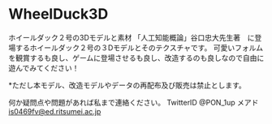 # WheelDuck3D
ホイールダック２号の3Dモデルと素材
「人工知能概論」谷口忠大先生著　に登場するホイールダック２号の３Dモデルとそのテクスチャです。
可愛いフォルムを観賞するも良し、ゲームに登場させるも良し、改造するのも良しなので自由に遊んでみてください！

*ただし本モデル、改造モデルやデータの再配布及び販売は禁止とします。

何か疑問点や問題があれば私まで連絡ください。
TwitterID @PON_1up
メアド　　　is0469fv@ed.ritsumei.ac.jp
